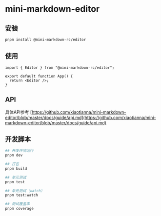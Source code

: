 # mini-markdown-editor

## 安装

```bash
pnpm install @mini-markdown-rc/editor
```

## 使用

```tsx
import { Editor } from "@mini-markdown-rc/editor";

export default function App() {
  return <Editor />;
}
```

## API

具体API参考 [https://github.com/xiaotianna/mini-markdown-editor/blob/master/docs/guide/api.md](https://github.com/xiaotianna/mini-markdown-editor/blob/master/docs/guide/api.md)

## 开发脚本

```bash
## 开发环境运行
pnpm dev

## 打包
pnpm build

## 单元测试
pnpm test

## 单元测试（watch）
pnpm test:watch

## 测试覆盖率
pnpm coverage
```
